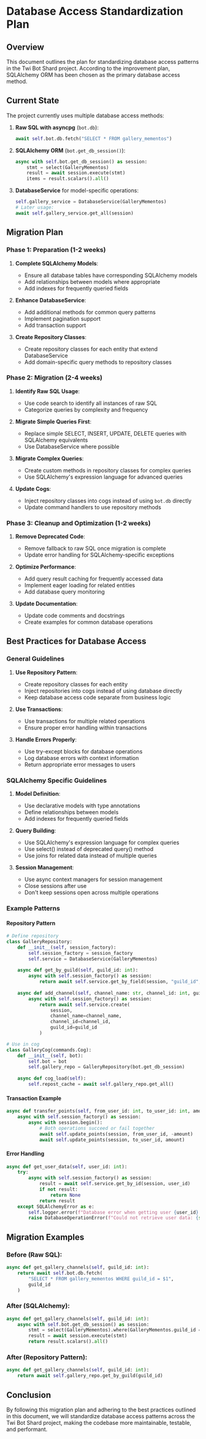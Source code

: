 # Database Access Standardization Plan

## Overview

This document outlines the plan for standardizing database access patterns in the Twi Bot Shard project. According to the improvement plan, SQLAlchemy ORM has been chosen as the primary database access method.

## Current State

The project currently uses multiple database access methods:

1. **Raw SQL with asyncpg** (`bot.db`):
   ```python
   await self.bot.db.fetch("SELECT * FROM gallery_mementos")
   ```

2. **SQLAlchemy ORM** (`bot.get_db_session()`):
   ```python
   async with self.bot.get_db_session() as session:
       stmt = select(GalleryMementos)
       result = await session.execute(stmt)
       items = result.scalars().all()
   ```

3. **DatabaseService** for model-specific operations:
   ```python
   self.gallery_service = DatabaseService(GalleryMementos)
   # Later usage:
   await self.gallery_service.get_all(session)
   ```

## Migration Plan

### Phase 1: Preparation (1-2 weeks)

1. **Complete SQLAlchemy Models**:
   - Ensure all database tables have corresponding SQLAlchemy models
   - Add relationships between models where appropriate
   - Add indexes for frequently queried fields

2. **Enhance DatabaseService**:
   - Add additional methods for common query patterns
   - Implement pagination support
   - Add transaction support

3. **Create Repository Classes**:
   - Create repository classes for each entity that extend DatabaseService
   - Add domain-specific query methods to repository classes

### Phase 2: Migration (2-4 weeks)

1. **Identify Raw SQL Usage**:
   - Use code search to identify all instances of raw SQL
   - Categorize queries by complexity and frequency

2. **Migrate Simple Queries First**:
   - Replace simple SELECT, INSERT, UPDATE, DELETE queries with SQLAlchemy equivalents
   - Use DatabaseService where possible

3. **Migrate Complex Queries**:
   - Create custom methods in repository classes for complex queries
   - Use SQLAlchemy's expression language for advanced queries

4. **Update Cogs**:
   - Inject repository classes into cogs instead of using `bot.db` directly
   - Update command handlers to use repository methods

### Phase 3: Cleanup and Optimization (1-2 weeks)

1. **Remove Deprecated Code**:
   - Remove fallback to raw SQL once migration is complete
   - Update error handling for SQLAlchemy-specific exceptions

2. **Optimize Performance**:
   - Add query result caching for frequently accessed data
   - Implement eager loading for related entities
   - Add database query monitoring

3. **Update Documentation**:
   - Update code comments and docstrings
   - Create examples for common database operations

## Best Practices for Database Access

### General Guidelines

1. **Use Repository Pattern**:
   - Create repository classes for each entity
   - Inject repositories into cogs instead of using database directly
   - Keep database access code separate from business logic

2. **Use Transactions**:
   - Use transactions for multiple related operations
   - Ensure proper error handling within transactions

3. **Handle Errors Properly**:
   - Use try-except blocks for database operations
   - Log database errors with context information
   - Return appropriate error messages to users

### SQLAlchemy Specific Guidelines

1. **Model Definition**:
   - Use declarative models with type annotations
   - Define relationships between models
   - Add indexes for frequently queried fields

2. **Query Building**:
   - Use SQLAlchemy's expression language for complex queries
   - Use select() instead of deprecated query() method
   - Use joins for related data instead of multiple queries

3. **Session Management**:
   - Use async context managers for session management
   - Close sessions after use
   - Don't keep sessions open across multiple operations

### Example Patterns

#### Repository Pattern

```python
# Define repository
class GalleryRepository:
    def __init__(self, session_factory):
        self.session_factory = session_factory
        self.service = DatabaseService(GalleryMementos)
    
    async def get_by_guild(self, guild_id: int):
        async with self.session_factory() as session:
            return await self.service.get_by_field(session, "guild_id", guild_id)
    
    async def add_channel(self, channel_name: str, channel_id: int, guild_id: int):
        async with self.session_factory() as session:
            return await self.service.create(
                session,
                channel_name=channel_name,
                channel_id=channel_id,
                guild_id=guild_id
            )

# Use in cog
class GalleryCog(commands.Cog):
    def __init__(self, bot):
        self.bot = bot
        self.gallery_repo = GalleryRepository(bot.get_db_session)
    
    async def cog_load(self):
        self.repost_cache = await self.gallery_repo.get_all()
```

#### Transaction Example

```python
async def transfer_points(self, from_user_id: int, to_user_id: int, amount: int):
    async with self.session_factory() as session:
        async with session.begin():
            # Both operations succeed or fail together
            await self.update_points(session, from_user_id, -amount)
            await self.update_points(session, to_user_id, amount)
```

#### Error Handling

```python
async def get_user_data(self, user_id: int):
    try:
        async with self.session_factory() as session:
            result = await self.service.get_by_id(session, user_id)
            if not result:
                return None
            return result
    except SQLAlchemyError as e:
        self.logger.error(f"Database error when getting user {user_id}: {str(e)}")
        raise DatabaseOperationError(f"Could not retrieve user data: {str(e)}")
```

## Migration Examples

### Before (Raw SQL):

```python
async def get_gallery_channels(self, guild_id: int):
    return await self.bot.db.fetch(
        "SELECT * FROM gallery_mementos WHERE guild_id = $1",
        guild_id
    )
```

### After (SQLAlchemy):

```python
async def get_gallery_channels(self, guild_id: int):
    async with self.bot.get_db_session() as session:
        stmt = select(GalleryMementos).where(GalleryMementos.guild_id == guild_id)
        result = await session.execute(stmt)
        return result.scalars().all()
```

### After (Repository Pattern):

```python
async def get_gallery_channels(self, guild_id: int):
    return await self.gallery_repo.get_by_guild(guild_id)
```

## Conclusion

By following this migration plan and adhering to the best practices outlined in this document, we will standardize database access patterns across the Twi Bot Shard project, making the codebase more maintainable, testable, and performant.